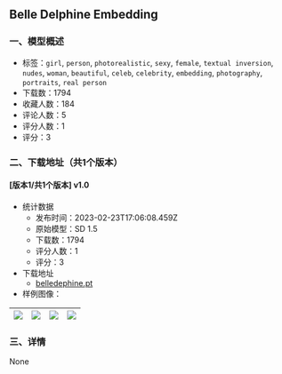 ## Belle Delphine Embedding
### 一、模型概述

- 标签：`girl`, `person`, `photorealistic`, `sexy`, `female`, `textual inversion`, `nudes`, `woman`, `beautiful`, `celeb`, `celebrity`, `embedding`, `photography`, `portraits`, `real person`
- 下载数：1794
- 收藏人数：184
- 评论人数：5
- 评分人数：1
- 评分：3

### 二、下载地址（共1个版本）

#### [版本1/共1个版本] v1.0

- 统计数据
  - 发布时间：2023-02-23T17:06:08.459Z
  - 原始模型：SD 1.5
  - 下载数：1794
  - 评分人数：1
  - 评分：3
- 下载地址
  - [belledephine.pt](https://civitai.com/api/download/models/14423)
- 样例图像：

| <img src="https://image.civitai.com/xG1nkqKTMzGDvpLrqFT7WA/7faf1f7a-81bd-412a-3b9e-7a2ec21a2e00/width=450/140733.jpeg" /> | <img src="https://image.civitai.com/xG1nkqKTMzGDvpLrqFT7WA/3301720c-e669-41cc-8ee9-ae10eec06c00/width=450/140743.jpeg" /> | <img src="https://image.civitai.com/xG1nkqKTMzGDvpLrqFT7WA/014feac0-da90-4f4f-5789-bf80cf7d5e00/width=450/140742.jpeg" /> | <img src="https://image.civitai.com/xG1nkqKTMzGDvpLrqFT7WA/45751101-6187-4b05-5f25-55d2e9dce500/width=450/140741.jpeg" /> |
| ---- | ---- | ---- | ---- |


### 三、详情
None